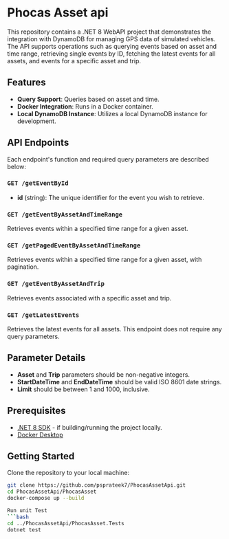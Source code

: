# Phocas Asset api

This repository contains a .NET 8 WebAPI project that demonstrates the integration with DynamoDB for managing GPS data of simulated vehicles. The API supports operations such as querying events based on asset and time range, retrieving single events by ID, fetching the latest events for all assets, and events for a specific asset and trip.

## Features

- **Query Support**: Queries based on asset and time.
- **Docker Integration**: Runs in a Docker container.
- **Local DynamoDB Instance**: Utilizes a local DynamoDB instance for development.

## API Endpoints

Each endpoint's function and required query parameters are described below:

### `GET /getEventById`
- **id** (string): The unique identifier for the event you wish to retrieve.

### `GET /getEventByAssetAndTimeRange`
Retrieves events within a specified time range for a given asset.

### `GET /getPagedEventByAssetAndTimeRange`
Retrieves events within a specified time range for a given asset, with pagination.

### `GET /getEventByAssetAndTrip`
Retrieves events associated with a specific asset and trip.

### `GET /getLatestEvents`
Retrieves the latest events for all assets. This endpoint does not require any query parameters.

## Parameter Details
- **Asset** and **Trip** parameters should be non-negative integers.
- **StartDateTime** and **EndDateTime** should be valid ISO 8601 date strings.
- **Limit** should be between 1 and 1000, inclusive.


## Prerequisites

- [.NET 8 SDK](https://dotnet.microsoft.com/en-us/download/dotnet/8.0) - if building/running the project locally.
- [Docker Desktop](https://www.docker.com/products/docker-desktop)

## Getting Started

Clone the repository to your local machine:

```bash
git clone https://github.com/psprateek7/PhocasAssetApi.git
cd PhocasAssetApi/PhocasAsset
docker-compose up --build

Run unit Test
```bash
cd ../PhocasAssetApi/PhocasAsset.Tests
dotnet test

